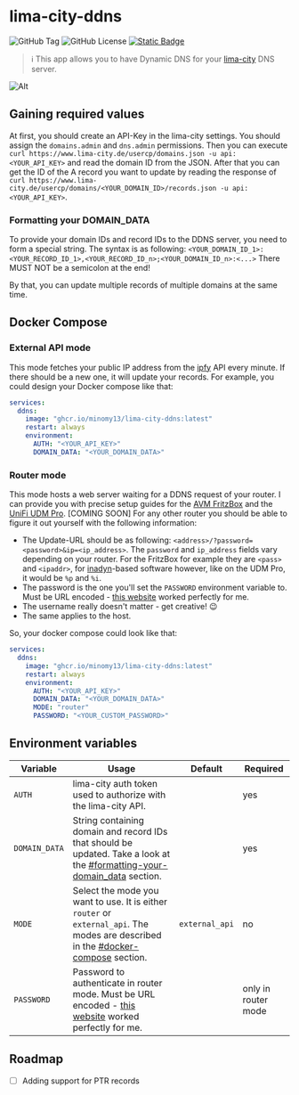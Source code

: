 # lima-city-ddns
![GitHub Tag](https://img.shields.io/github/v/tag/minomy13/lima-city-ddns?style=for-the-badge&label=release)
![GitHub License](https://img.shields.io/github/license/minomy13/lima-city-ddns?style=for-the-badge)
<a href="https://github.com/minomy13/lima-city-ddns/pkgs/container/lima-city-ddns">
  ![Static Badge](https://img.shields.io/badge/docker-rgb(85%2C85%2C85)?style=for-the-badge&logo=docker)
</a>

> ℹ️ This app allows you to have Dynamic DNS for your [lima-city](https://www.lima-city.de) DNS server.

![Alt](https://repobeats.axiom.co/api/embed/bf76f355ef9e4b7cf84809c514dbac8f12cf6973.svg "Repobeats analytics image")

## Gaining required values
At first, you should create an API-Key in the lima-city settings. You should assign the `domains.admin` and `dns.admin`
permissions. Then you can execute `curl https://www.lima-city.de/usercp/domains.json -u api:<YOUR_API_KEY>` and read the
domain ID from the JSON. After that you can get the ID of the A record you want to update by reading the response of
`curl https://www.lima-city.de/usercp/domains/<YOUR_DOMAIN_ID>/records.json -u api:<YOUR_API_KEY>`.

### Formatting your DOMAIN_DATA
To provide your domain IDs and record IDs to the DDNS server, you need to form a special string. The syntax is as
following: `<YOUR_DOMAIN_ID_1>:<YOUR_RECORD_ID_1>,<YOUR_RECORD_ID_n>;<YOUR_DOMAIN_ID_n>:<...>` There MUST NOT be
a semicolon at the end!

By that, you can update multiple records of multiple domains at the same time.

## Docker Compose
### External API mode
This mode fetches your public IP address from the [ipfy](https://www.ipify.org) API every minute. If there should be a new one, it will
update your records.
For example, you could design your Docker compose like that:

```yml
services:
  ddns:
    image: "ghcr.io/minomy13/lima-city-ddns:latest"
    restart: always
    environment:
      AUTH: "<YOUR_API_KEY>"
      DOMAIN_DATA: "<YOUR_DOMAIN_DATA>"
```

### Router mode
This mode hosts a web server waiting for a DDNS request of your router. I can provide you with precise setup guides for
the [AVM FritzBox]() and the [UniFi UDM Pro](). [COMING SOON]
For any other router you should be able to figure it out yourself with the following information:
- The Update-URL should be as following: `<address>/?password=<password>&ip=<ip_address>`. The `password` and
  `ip_address` fields vary depending on your router. For the FritzBox for example they are `<pass>` and `<ipaddr>`, for
  [inadyn](https://github.com/troglobit/inadyn)-based software however, like on the UDM Pro, it would be `%p` and `%i`.
- The password is the one you'll set the `PASSWORD` environment variable to. Must be URL encoded -
  [this website](https://www.urlencoder.org) worked perfectly for me.
- The username really doesn't matter - get creative! 😉
- The same applies to the host.

So, your docker compose could look like that:
```yml
services:
  ddns:
    image: "ghcr.io/minomy13/lima-city-ddns:latest"
    restart: always
    environment:
      AUTH: "<YOUR_API_KEY>"
      DOMAIN_DATA: "<YOUR_DOMAIN_DATA>"
      MODE: "router"
      PASSWORD: "<YOUR_CUSTOM_PASSWORD>"
```

## Environment variables
| Variable      | Usage                                                                                                                                                    | Default        | Required            |
|---------------|----------------------------------------------------------------------------------------------------------------------------------------------------------|----------------|---------------------|
| `AUTH`        | lima-city auth token used to authorize with the lima-city API.                                                                                           |                | yes                 |
| `DOMAIN_DATA` | String containing domain and record IDs that should be updated. Take a look at the [#formatting-your-domain_data](#formatting-your-domain_data) section. |                | yes                 |
| `MODE`        | Select the mode you want to use. It is either `router` or `external_api`. The modes are described in the [#docker-compose](#docker-compose) section.     | `external_api` | no                  |
| `PASSWORD`    | Password to authenticate in router mode. Must be URL encoded - [this website](https://www.urlencoder.org) worked perfectly for me.                       |                | only in router mode |

## Roadmap
- [ ] Adding support for PTR records